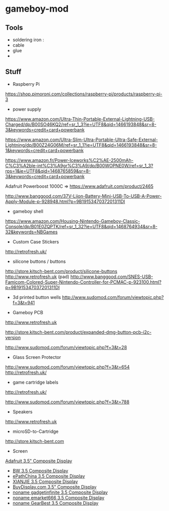 # gameboy-mod


## Tools

- soldering iron : 
- cable
- glue
- 


## Stuff

- Raspberry Pi 

https://shop.pimoroni.com/collections/raspberry-pi/products/raspberry-pi-3


- power supply

https://www.amazon.com/Ultra-Thin-Portable-External-Lightning-USB-Charged/dp/B00SO46KQ2/ref=sr_1_3?ie=UTF8&qid=1466193848&sr=8-3&keywords=credit+card+powerbank

https://www.amazon.com/Ultra-Slim-Ultra-Portable-Ultra-Safe-External-Lightning/dp/B00Z24G06M/ref=sr_1_1?ie=UTF8&qid=1466193848&sr=8-1&keywords=credit+card+powerbank

https://www.amazon.fr/Power-Iceworks%C2%AE-2500mAh-C%C3%A2ble-int%C3%A9gr%C3%A9/dp/B00WOPNE0W/ref=sr_1_3?rps=1&ie=UTF8&qid=1468765859&sr=8-3&keywords=credit+card+powerbank


Adafruit Powerboost 1000C => https://www.adafruit.com/product/2465

http://www.banggood.com/37V-Liion-Battery-Mini-USB-To-USB-A-Power-Apply-Module-p-928948.html?p=9B1915347037201311DI

- gameboy shell

https://www.amazon.com/Housing-Nintendo-Gameboy-Classic-Console/dp/B01E0ZQPTK/ref=sr_1_32?ie=UTF8&qid=1468764934&sr=8-32&keywords=NBGames

- Custom Case Stickers

http://retrofresh.uk/

- silicone buttons / buttons

http://store.kitsch-bent.com/product/silicone-buttons
http://www.retrofresh.uk
(pad) http://www.banggood.com/SNES-USB-Famicom-Colored-Super-Nintendo-Controller-for-PCMAC-p-923100.html?p=9B1915347037201311DI

- 3d printed button wells
http://www.sudomod.com/forum/viewtopic.php?f=3&t=941

- Gameboy PCB

 http://www.retrofresh.uk
 
 http://store.kitsch-bent.com/product/expanded-dmg-button-pcb-i2c-version
 
 http://www.sudomod.com/forum/viewtopic.php?f=3&t=28
 

- Glass Screen Protector

http://www.sudomod.com/forum/viewtopic.php?f=3&t=654
http://retrofresh.uk/

- game cartridge labels

http://retrofresh.uk/

http://www.sudomod.com/forum/viewtopic.php?f=3&t=788

- Speakers

 http://www.retrofresh.uk

- microSD-to-Cartridge

http://store.kitsch-bent.com

- Screen


<a href="/wiki/index.php?title=Adafruit_3.5%22_Composite_Display" title="Adafruit 3.5&quot; Composite Display">Adafruit 3.5" Composite Display</a>


<ul>
<li><a href="/wiki/index.php?title=BW_3.5_Composite_Display" title="BW 3.5 Composite Display">BW 3.5 Composite Display</a></li>
<li><a href="/wiki/index.php?title=EPathChina_3.5_Composite_Display" title="EPathChina 3.5 Composite Display">ePathChina 3.5 Composite Display</a></li>
<li><a href="/wiki/index.php?title=XIANJIE_3.5_Composite_Display" title="XIANJIE 3.5 Composite Display">XIANJIE 3.5 Composite Display</a></li>
<li><a href="/wiki/index.php?title=BuyDisplay.com_3.5%22_Composite_Display" title="BuyDisplay.com 3.5&quot; Composite Display">BuyDisplay.com 3.5" Composite Display</a></li>
<li><a href="/wiki/index.php?title=Noname_gadgetinfinite_3.5_Composite_Display" title="Noname gadgetinfinite 3.5 Composite Display">noname gadgetinfinite 3.5 Composite Display</a></li>
<li><a href="/wiki/index.php?title=Noname_emarket666_3.5_Composite_Display" title="Noname emarket666 3.5 Composite Display">noname emarket666 3.5 Composite Display</a></li>
<li><a href="/wiki/index.php?title=Noname_GearBest_3.5_Composite_Display" title="Noname GearBest 3.5 Composite Display">noname GearBest 3.5 Composite Display</a></li>
</ul>
